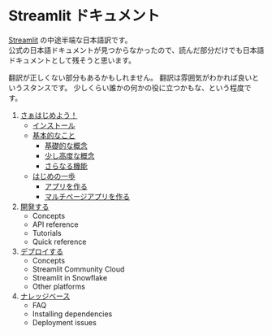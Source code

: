 # Streamlit ドキュメント

[Streamlit](https://docs.streamlit.io/) の中途半端な日本語訳です。    
公式の日本語ドキュメントが見つからなかったので、読んだ部分だけでも日本語ドキュメントとして残そうと思います。

翻訳が正しくない部分もあるかもしれません。
翻訳は雰囲気がわかれば良いというスタンスです。
少しくらい誰かの何かの役に立つかもな、という程度です。

1. [さぁはじめよう！](/contents/get-started)
   + [インストール](/contents/get-started/installation.md)
   + [基本的なこと](/contents/get-started/fundamentals/)
       - [基礎的な概念](/contents/get-started/fundamentals/main-concepts.md)
       - [少し高度な概念](/contents/get-started/fundamentals/advanced-concepts.md)
       - [さらなる機能](/contents/get-started/fundamentals/additional-features.md)
   + [はじめの一歩](/contents/get-started/tutorials)
       -  [アプリを作る](/contents/get-started/tutorials/create-an-app.md)
       -  [マルチページアプリを作る](/contents/get-started/tutorials/create-a-multi-page-app.md)
2. [開発する](/contents/develop)
   + Concepts
   + API reference
   + Tutorials
   + Quick reference
4. [デプロイする](/contents/deploy)
   + Concepts
   + Streamlit Community Cloud
   + Streamlit in Snowflake
   + Other platforms
5. [ナレッジベース](/contents/knowledge-base)
   + FAQ
   + Installing dependencies
   + Deployment issues

